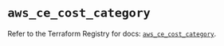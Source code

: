 # `aws_ce_cost_category`

Refer to the Terraform Registry for docs: [`aws_ce_cost_category`](https://registry.terraform.io/providers/hashicorp/aws/5.62.0/docs/resources/ce_cost_category).
